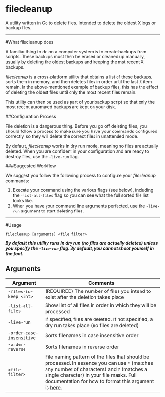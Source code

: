 # filecleanup
A utility written in Go to delete files. Intended to delete the oldest X logs or backup files.

---
#What filecleanup does

A familiar thing to do on a computer system is to create backups from scripts. These backups must then be erased or cleaned up manually, usually by deleting the oldest backups and keeping the mst recent X backups.

*filecleanup* is a cross-platform utility that obtains a list of these backups, sorts them in memory, and then deletes files in order until the last X item remain. In the above-mentioned example of backup files, this has the effect of deleting the oldest files until only the most recent files remain.

This utility can then be used as part of your backup script so that only the most recent automated backups are kept on your disk.

##Configuration Process

File deletion is a dangerous thing. Before you go off deleting files, you should follow a process to make sure you have your commands configured correctly, so they will delete the correct files in unattended mode.

By default, *filecleanup* works in dry run mode, meaning no files are actually deleted. When you are confident in your configuration and are ready to destroy files, use the `-live-run` flag.

###Suggested Workflow

We suggest you follow the following process to configure your *filecleanup* commands:

1. Execute your command using the various flags (see below), including the `-list-all-files` flag so you can see what the full sorted file list looks like.
1. When you have your command line arguments perfected, use the `-live-run` argument to start deleting files.

---

#Usage

`filecleanup [arguments] <file filter>`

***By default this utility runs in dry run (no files are actually deleted) unless you specify the `-live-run` flag. By default, you cannot shoot yourself in the foot.***

## Arguments

Argument | Comments
---|---
`-files-to-keep <int>` | (REQUIRED) The number of files you intend to exist after the deletion takes place
`-list-all-files` | Show list of all files in order in which they will be processed
`-live-run` | If specified, files are deleted. If not specified, a dry run takes place (no files are deleted)
`-order-case-insensitive` | Sorts filenames in case insensitive order
`-order-reverse` | Sorts filenames in reverse order
`<file filter>` | File naming pattern of the files that should be processed. In essence you can use `*` (matches any number of characters) and `?` (matches a single character) in your file masks. Full documentation for how to format this argument is [here](https://hackage.haskell.org/package/Glob-0.9.2/docs/System-FilePath-Glob.html#v:compile). 